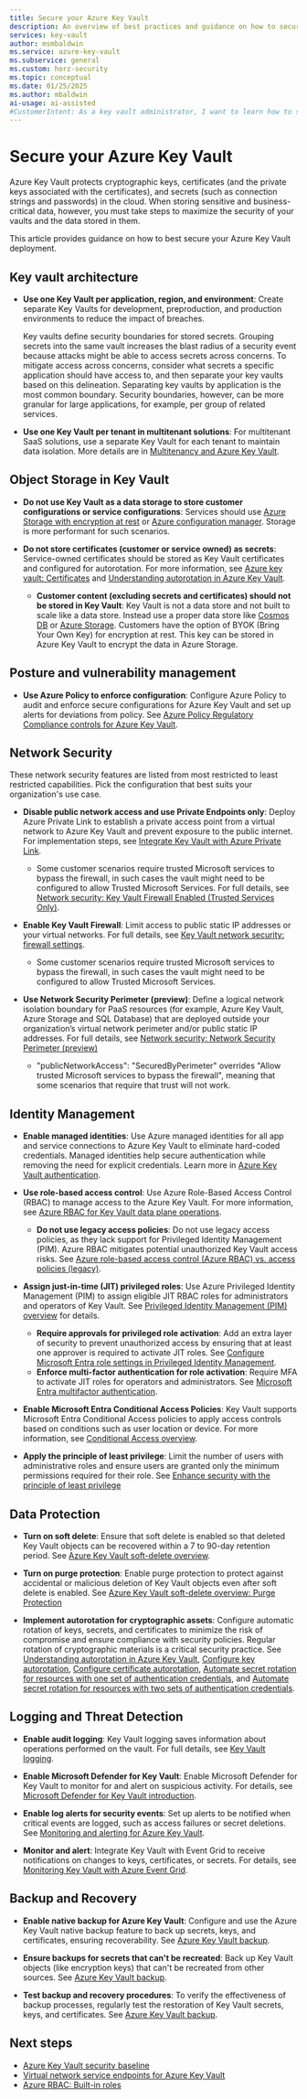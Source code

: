 ```yaml
---
title: Secure your Azure Key Vault
description: An overview of best practices and guidance on how to secure your Azure Key Vault deployment
services: key-vault
author: msmbaldwin
ms.service: azure-key-vault
ms.subservice: general
ms.custom: horz-security
ms.topic: conceptual
ms.date: 01/25/2025
ms.author: mbaldwin
ai-usage: ai-assisted
#CustomerIntent: As a key vault administrator, I want to learn how to secure my key vaults
---
```


# Secure your Azure Key Vault

Azure Key Vault protects cryptographic keys, certificates (and the private keys associated with the certificates), and secrets (such as connection strings and passwords) in the cloud. When storing sensitive and business-critical data, however, you must take steps to maximize the security of your vaults and the data stored in them.

This article provides guidance on how to best secure your Azure Key Vault deployment.

## Key vault architecture

- **Use one Key Vault per application, region, and environment**: Create separate Key Vaults for development, preproduction, and production environments to reduce the impact of breaches.

    Key vaults define security boundaries for stored secrets. Grouping secrets into the same vault increases the blast radius of a security event because attacks might be able to access secrets across concerns. To mitigate access across concerns, consider what secrets a specific application should have access to, and then separate your key vaults based on this delineation. Separating key vaults by application is the most common boundary. Security boundaries, however, can be more granular for large applications, for example, per group of related services.

- **Use one Key Vault per tenant in multitenant solutions**: For multitenant SaaS solutions, use a separate Key Vault for each tenant to maintain data isolation. More details are in [Multitenancy and Azure Key Vault](/azure/architecture/guide/multitenant/service/key-vault).

## Object Storage in Key Vault

- **Do not use Key Vault as a data storage to store customer configurations or service configurations**:  Services should use [Azure Storage with encryption at rest](/azure/storage/common/storage-service-encryption) or [Azure configuration manager](/mem/configmgr/core/understand/introduction). Storage is more performant for such scenarios.

- **Do not store certificates (customer or service owned) as secrets**:  Service-owned certificates should be stored as Key Vault certificates and configured for autorotation. For more information, see [Azure key vault: Certificates](../certificates/about-certificates.md) and [Understanding autorotation in Azure Key Vault](autorotation.md).

    - **Customer content (excluding secrets and certificates) should not be stored in Key Vault**: Key Vault is not a data store and not built to scale like a data store. Instead use a proper data store like [Cosmos DB](/azure/cosmos-db/introduction) or [Azure Storage](/azure/storage/common/storage-introduction). Customers have the option of BYOK (Bring Your Own Key) for encryption at rest. This key can be stored in Azure Key Vault to encrypt the data in Azure Storage.

## Posture and vulnerability management

- **Use Azure Policy to enforce configuration**: Configure Azure Policy to audit and enforce secure configurations for Azure Key Vault and set up alerts for deviations from policy. See [Azure Policy Regulatory Compliance controls for Azure Key Vault](../security-controls-policy.md).

## Network Security

These network security features are listed from most restricted to least restricted capabilities. Pick the configuration that best suits your organization's use case.

- **Disable public network access and use Private Endpoints only**: Deploy Azure Private Link to establish a private access point from a virtual network to Azure Key Vault and prevent exposure to the public internet. For implementation steps, see [Integrate Key Vault with Azure Private Link](private-link-service.md).

    - Some customer scenarios require trusted Microsoft services to bypass the firewall, in such cases the vault might need to be configured to allow Trusted Microsoft Services. For full details, see [Network security: Key Vault Firewall Enabled (Trusted Services Only)](network-security.md?#key-vault-firewall-enabled-trusted-services-only).

- **Enable Key Vault Firewall**: Limit access to public static IP addresses or your virtual networks. For full details, see [Key Vault network security: firewall settings](network-security.md#firewall-settings).

    - Some customer scenarios require trusted Microsoft services to bypass the firewall, in such cases the vault might need to be configured to allow Trusted Microsoft Services.

- **Use Network Security Perimeter (preview)**: Define a logical network isolation boundary for PaaS resources (for example, Azure Key Vault, Azure Storage and SQL Database) that are deployed outside your organization’s virtual network perimeter and/or public static IP addresses. For full details, see [Network security: Network Security Perimeter (preview)](network-security.md#network-security-perimeter-preview)

  - "publicNetworkAccess": "SecuredByPerimeter" overrides "Allow trusted Microsoft services to bypass the firewall", meaning that some scenarios that require that trust will not work.

## Identity Management

- **Enable managed identities**: Use Azure managed identities for all app and service connections to Azure Key Vault to eliminate hard-coded credentials. Managed identities help secure authentication while removing the need for explicit credentials. Learn more in [Azure Key Vault authentication](authentication.md).

- **Use role-based access control**: Use Azure Role-Based Access Control (RBAC) to manage access to the Azure Key Vault. For more information, see [Azure RBAC for Key Vault data plane operations](./rbac-guide.md).

    - **Do not use legacy access policies**: Do not use legacy access policies, as they lack support for Privileged Identity Management (PIM). Azure RBAC mitigates potential unauthorized Key Vault access risks. See [Azure role-based access control (Azure RBAC) vs. access policies (legacy)](rbac-access-policy.md).

- **Assign just-in-time (JIT) privileged roles**: Use Azure Privileged Identity Management (PIM) to assign eligible JIT RBAC roles for administrators and operators of Key Vault. See [Privileged Identity Management (PIM) overview](/azure/active-directory/privileged-identity-management/pim-configure) for details.

    - **Require approvals for privileged role activation**: Add an extra layer of security to prevent unauthorized access by ensuring that at least one approver is required to activate JIT roles. See [Configure Microsoft Entra role settings in Privileged Identity Management](/entra/id-governance/privileged-identity-management/pim-how-to-change-default-settings).
    - **Enforce multi-factor authentication for role activation**: Require MFA to activate JIT roles for operators and administrators. See [Microsoft Entra multifactor authentication](/entra/identity/authentication/concept-mfa-howitworks).

- **Enable Microsoft Entra Conditional Access Policies**: Key Vault supports Microsoft Entra Conditional Access policies to apply access controls based on conditions such as user location or device. For more information, see [Conditional Access overview](/azure/active-directory/conditional-access/overview).

- **Apply the principle of least privilege**: Limit the number of users with administrative roles and ensure users are granted only the minimum permissions required for their role. See [Enhance security with the principle of least privilege](/entra/identity-platform/secure-least-privileged-access)

## Data Protection

- **Turn on soft delete**: Ensure that soft delete is enabled so that deleted Key Vault objects can be recovered within a 7 to 90-day retention period. See [Azure Key Vault soft-delete overview](soft-delete-overview.md).

- **Turn on purge protection**: Enable purge protection to protect against accidental or malicious deletion of Key Vault objects even after soft delete is enabled. See [Azure Key Vault soft-delete overview: Purge Protection](soft-delete-overview.md#purge-protection)

- **Implement autorotation for cryptographic assets**: Configure automatic rotation of keys, secrets, and certificates to minimize the risk of compromise and ensure compliance with security policies. Regular rotation of cryptographic materials is a critical security practice. See [Understanding autorotation in Azure Key Vault](autorotation.md), [Configure key autorotation](../keys/how-to-configure-key-rotation.md), [Configure certificate autorotation](../certificates/tutorial-rotate-certificates.md), [Automate secret rotation for resources with one set of authentication credentials](../secrets/tutorial-rotation.md), and [Automate secret rotation for resources with two sets of authentication credentials](../secrets/tutorial-rotation-dual.md).

## Logging and Threat Detection

- **Enable audit logging**: Key Vault logging saves information about operations performed on the vault. For full details, see [Key Vault logging](logging.md).

- **Enable Microsoft Defender for Key Vault**: Enable Microsoft Defender for Key Vault to monitor for and alert on suspicious activity. For details, see [Microsoft Defender for Key Vault introduction](/azure/defender-for-cloud/defender-for-key-vault-introduction).

- **Enable log alerts for security events**: Set up alerts to be notified when critical events are logged, such as access failures or secret deletions. See [Monitoring and alerting for Azure Key Vault](alert.md).

- **Monitor and alert**: Integrate Key Vault with Event Grid to receive notifications on changes to keys, certificates, or secrets. For details, see [Monitoring Key Vault with Azure Event Grid](event-grid-overview.md).

## Backup and Recovery

- **Enable native backup for Azure Key Vault**: Configure and use the Azure Key Vault native backup feature to back up secrets, keys, and certificates, ensuring recoverability. See [Azure Key Vault backup](backup.md).

- **Ensure backups for secrets that can't be recreated**: Back up Key Vault objects (like encryption keys) that can't be recreated from other sources. See [Azure Key Vault backup](backup.md).

- **Test backup and recovery procedures**: To verify the effectiveness of backup processes, regularly test the restoration of Key Vault secrets, keys, and certificates. See [Azure Key Vault backup](backup.md).

## Next steps

- [Azure Key Vault security baseline](/security/benchmark/azure/baselines/key-vault-security-baseline)
- [Virtual network service endpoints for Azure Key Vault](overview-vnet-service-endpoints.md)
- [Azure RBAC: Built-in roles](/azure/role-based-access-control/built-in-roles)
